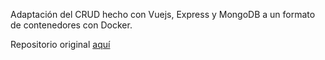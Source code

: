 Adaptación del CRUD hecho con Vuejs, Express y MongoDB a un formato de contenedores con Docker.

Repositorio original [aquí](https://github.com/AlanAriasV/CRUD-vue.js)
